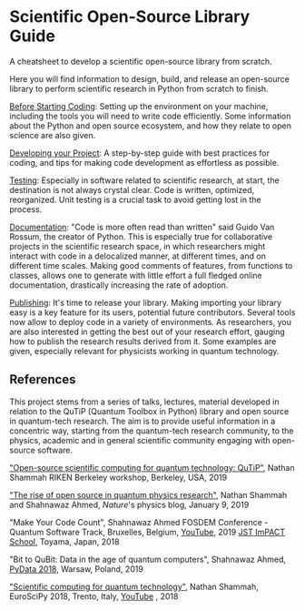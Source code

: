 # Scientific Open-Source Library Guide

A cheatsheet to develop a scientific open-source library from scratch.

Here you will find information to design, build, and release an open-source library to perform scientific research in Python from scratch to finish.


[Before Starting Coding](1-code.md): Setting up the environment on your machine, including the tools you will need to write code efficiently. Some information about the Python and open source ecosystem, and how they relate to open science are also given. 

[Developing your Project](2-develop.md): A step-by-step guide with best practices for coding, and tips for making code development as effortless as possible.  

[Testing](3-test.md): Especially in software related to scientific research, at start, the destination is not always crystal clear. Code is written, optimized, reorganized. Unit testing is a crucial task to avoid getting lost in the process.  

[Documentation](4-docs.md): "Code is more often read than written" said Guido Van Rossum, the creator of Python. This is especially true for collaborative projects in the scientific research space, in which researchers might interact with code in a delocalized manner, at different times, and on different time scales. Making good comments of features, from functions to classes, allows one to generate with little effort a full fledged online documentation, drastically increasing the rate of adoption.    

[Publishing](5-publish.md): It's time to release your library. Making importing your library easy is a key feature for its users, potential future contributors. Several tools now allow to deploy code in a variety of environments. As researchers, you are also interested in getting the best out of your research effort, gauging how to publish the research results derived from it. Some examples are given, especially relevant for physicists working in quantum technology. 


## References
This project stems from a series of talks, lectures, material developed in relation to the QuTiP (Quantum Toolbox in Python) library and open source in quantum-tech research. The aim is to provide useful information in a concentric way, starting from the quantum-tech research community, to the physics, academic and in general scientific community engaging with open-source software.  


["Open-source scientific computing for quantum technology: QuTiP"](https://conferences.lbl.gov/event/195/other-view?view=standard), Nathan Shammah RIKEN Berkeley workshop, Berkeley, USA, 2019

["The rise of open source in quantum physics research"](http://blogs.nature.com/onyourwavelength/2019/01/09/the-rise-of-open-source-in-quantum-physics-research/), Nathan Shammah and Shahnawaz Ahmed, *Nature*'s physics blog, January 9, 2019  

"Make Your Code Count", Shahnawaz Ahmed 
FOSDEM Conference - Quantum Software Track, Bruxelles, Belgium, [YouTube](https://www.youtube.com/watch?v=aAlkNuYFi-8), 2019
[JST ImPACT School](http://www.jst.go.jp/impact/hp_yamamoto/symposium/school1/index.html), Toyama, Japan, 2018

"Bit to QuBit: Data in the age of quantum computers", Shahnawaz Ahmed, 
[PyData 2018](https://pydata.org/warsaw2018/schedule/presentation/22/), Warsaw, Poland, 2019

["Scientific computing for quantum technology"](https://www.euroscipy.org/2018/descriptions/Scientific%20computing%20for%20quantum%20technology.html), Nathan Shammah, EuroSciPy 2018, Trento, Italy, [YouTube](https://youtu.be/J32Guga4mtM?t=2) , 2018


